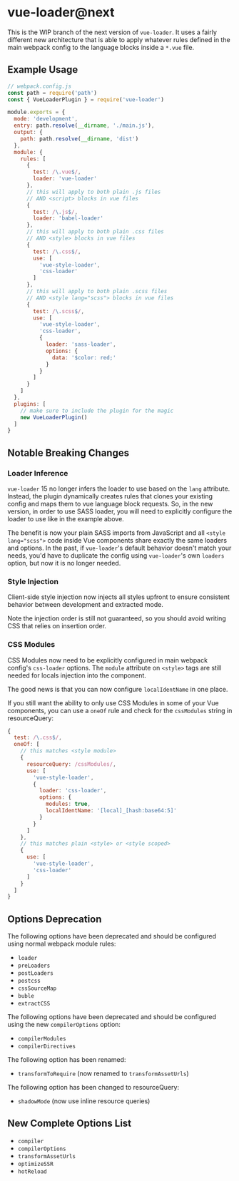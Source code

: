 # vue-loader@next

This is the WIP branch of the next version of `vue-loader`. It uses a fairly different new architecture that is able to apply whatever rules defined in the main webpack config to the language blocks inside a `*.vue` file.

## Example Usage

``` js
// webpack.config.js
const path = require('path')
const { VueLoaderPlugin } = require('vue-loader')

module.exports = {
  mode: 'development',
  entry: path.resolve(__dirname, './main.js'),
  output: {
    path: path.resolve(__dirname, 'dist')
  },
  module: {
    rules: [
      {
        test: /\.vue$/,
        loader: 'vue-loader'
      },
      // this will apply to both plain .js files
      // AND <script> blocks in vue files
      {
        test: /\.js$/,
        loader: 'babel-loader'
      },
      // this will apply to both plain .css files
      // AND <style> blocks in vue files
      {
        test: /\.css$/,
        use: [
          'vue-style-loader',
          'css-loader'
        ]
      },
      // this will apply to both plain .scss files
      // AND <style lang="scss"> blocks in vue files
      {
        test: /\.scss$/,
        use: [
          'vue-style-loader',
          'css-loader',
          {
            loader: 'sass-loader',
            options: {
              data: '$color: red;'
            }
          }
        ]
      }
    ]
  },
  plugins: [
    // make sure to include the plugin for the magic
    new VueLoaderPlugin()
  ]
}
```

## Notable Breaking Changes

### Loader Inference

`vue-loader` 15 no longer infers the loader to use based on the `lang` attribute. Instead, the plugin dynamically creates rules that clones your existing config and maps them to vue language block requests. So, in the new version, in order to use SASS loader, you will need to explicitly configure the loader to use like in the example above.

The benefit is now your plain SASS imports from JavaScript and all `<style lang="scss">` code inside Vue components share exactly the same loaders and options. In the past, if `vue-loader`'s default behavior doesn't match your needs, you'd have to duplicate the config using `vue-loader`'s own `loaders` option, but now it is no longer needed.

### Style Injection

Client-side style injection now injects all styles upfront to ensure consistent behavior between development and extracted mode.

Note the injection order is still not guaranteed, so you should avoid writing CSS that relies on insertion order.

### CSS Modules

CSS Modules now need to be explicitly configured in main webpack config's `css-loader` options. The `module` attribute on `<style>` tags are still needed for locals injection into the component.

The good news is that you can now configure `localIdentName` in one place.

If you still want the ability to only use CSS Modules in some of your Vue components, you can use a `oneOf` rule and check for the `cssModules` string in resourceQuery:

``` js
{
  test: /\.css$/,
  oneOf: [
    // this matches <style module>
    {
      resourceQuery: /cssModules/,
      use: [
        'vue-style-loader',
        {
          loader: 'css-loader',
          options: {
            modules: true,
            localIdentName: '[local]_[hash:base64:5]'
          }
        }
      ]
    },
    // this matches plain <style> or <style scoped>
    {
      use: [
        'vue-style-loader',
        'css-loader'
      ]
    }
  ]
}
```

## Options Deprecation

The following options have been deprecated and should be configured using normal webpack module rules:

- `loader`
- `preLoaders`
- `postLoaders`
- `postcss`
- `cssSourceMap`
- `buble`
- `extractCSS`

The following options have been deprecated and should be configured using the new `compilerOptions` option:

- `compilerModules`
- `compilerDirectives`

The following option has been renamed:

- `transformToRequire` (now renamed to `transformAssetUrls`)

The following option has been changed to resourceQuery:

- `shadowMode` (now use inline resource queries)

## New Complete Options List

- `compiler`
- `compilerOptions`
- `transformAssetUrls`
- `optimizeSSR`
- `hotReload`
